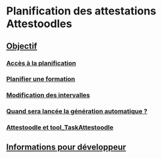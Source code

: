 # Planification des attestations Attestoodles #

## [Objectif](but.md)

### [Accès à la planification](acces.md)

### [Planifier une formation](planifier.md)  

### [Modification des intervalles](modifier.md)

### [Quand sera lancée la génération automatique ?](quand.md)

### [Attestoodle et tool_TaskAttestoodle](contrat.md)  

## [Informations pour développeur](developp.md)


